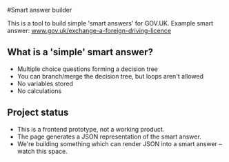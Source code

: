 #Smart answer builder

This is a tool to build simple 'smart answers' for GOV.UK.
Example smart answer: www.gov.uk/exchange-a-foreign-driving-licence

## What is a 'simple' smart answer?

* Multiple choice questions forming a decision tree
* You can branch/merge the decision tree, but loops aren't allowed
* No variables stored
* No calculations

## Project status

* This is a frontend prototype, not a working product.
* The page generates a JSON representation of the smart answer.
* We're building something which can render JSON into a smart answer – watch this space.
